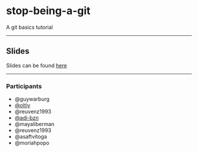 # stop-being-a-git

A git basics tutorial

---

## Slides

Slides can be found [here](https://slides.com/guywarburg/stop-being-a-git)

---

### Participants

- @guywarburg
- [@oltiy](https://github.com/oltiy/)
- @reuvenz1993
- [@adi-bzn](https://github.com/adi-bzn)
- @mayaliberman
- @reuvenz1993
- @asaftvitoga
- @moriahpopo
